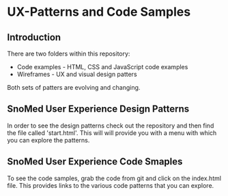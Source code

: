 UX-Patterns and Code Samples
============================

Introduction
------------

There are two folders within this repository:
 
 * Code examples - HTML, CSS and JavaScript code examples 
 * Wireframes - UX and visual design patters

Both sets of patters are evolving and changing.


SnoMed User Experience Design Patterns
--------------------------------------

In order to see the design patterns check out the repository and then find the file called 'start.html'. This will will provide you with a menu with which you can explore the patterns.


SnoMed User Experience Code Smaples
-----------------------------------

To see the code samples, grab the code from git and click on the index.html file. This provides links to the various code patterns that you can explore.



